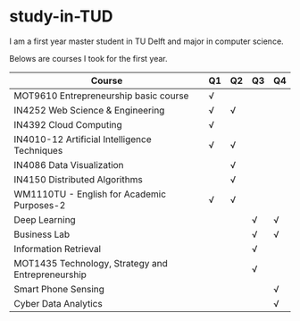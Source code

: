 # study-in-TUD

I am a first year master student in TU Delft and major in computer science.

Belows are courses I took for the first year.

| Course                                       | Q1 | Q2 | Q3 | Q4 |
|----------------------------------------------|----|----|----|----|
| MOT9610 Entrepreneurship basic course        | √  |    |    |    |
| IN4252 Web Science & Engineering             | √  | √  |    |    |
| IN4392 Cloud Computing                       | √  |    |    |    |
| IN4010-12 Artificial Intelligence Techniques | √  | √  |    |    |
| IN4086 Data Visualization                    |    | √  |    |    |
| IN4150 Distributed Algorithms                |    | √  |    |    |
| WM1110TU - English for Academic Purposes-2   | √  | √  |    |    |
| Deep Learning   |   |   | √  | √  |
| Business Lab   |   |   | √  | √  |
| Information Retrieval   |   |   | √  |    |
| MOT1435 Technology, Strategy and Entrepreneurship   |   |   | √  |    |
| Smart Phone Sensing   |   |   |    | √  |
| Cyber Data Analytics   |   |   |    | √  |
